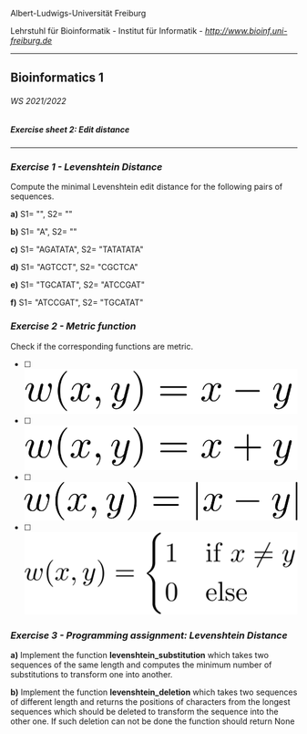 Albert-Ludwigs-Universität Freiburg

Lehrstuhl für Bioinformatik - Institut für Informatik - *http://www.bioinf.uni-freiburg.de*

---
## Bioinformatics 1
###### WS 2021/2022
##### Exercise sheet 2: Edit distance
---
### _Exercise 1 - Levenshtein Distance_
Compute the minimal Levenshtein edit distance for the following pairs of sequences.

**a)** S1= "", S2= ""

**b)** S1= "A", S2= ""

**c)** S1= "AGATATA", S2= "TATATATA"

**d)** S1= "AGTCCT", S2= "CGCTCA"

**e)** S1= "TGCATAT", S2= "ATCCGAT"

**f)** S1= "ATCCGAT", S2= "TGCATAT"


### _Exercise 2 - Metric function_
Check if the corresponding functions are metric.

- [ ] <img src="./figures/sheet2-exercise2-formula1.svg" alt="metric1"/>

- [ ] <img src="./figures/sheet2-exercise2-formula2.svg" alt="metric2"/>

- [ ] <img src="./figures/sheet2-exercise2-formula3.svg" alt="metric3"/>

- [ ] <img src="./figures/sheet2-exercise2-formula4.svg" alt="metric4"/>


### _Exercise 3 - Programming assignment: Levenshtein Distance_

**a)** Implement the function **levenshtein_substitution** which takes two sequences of the same length and computes the minimum number of substitutions to transform one into another.


**b)** Implement the function **levenshtein_deletion** which takes two sequences of different length and returns the positions of characters from the longest sequences which should be deleted to transform the sequence into the other one. If such deletion can not be done the function should return None
